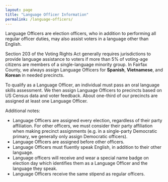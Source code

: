 ```yaml
---
layout: page
title: "Language Officer Information"
permalink: /language-officers/
---
```


Language Officers are election officers, who in addition to performing all regular officer duties, may also assist voters in a language other than English.

Section 203 of the Voting Rights Act generally requires jurisdictions to provide language assistance to voters if more than 5% of voting-age citizens are members of a single-language minority group. In Fairfax County, we always assign Language Officers for **Spanish**, **Vietnamese**, and **Korean** in needed precincts.

To qualify as a Language Officer, an individual must pass an oral language skills assessment. We then assign Language Officers to precincts based on US Census data and voter feedback. About one-third of our precincts are assigned at least one Language Officer.

Additional notes:

* Language Officers are assigned every election, regardless of their party affiliation. For other officers, we must consider their party affiliation when making precinct assignments (e.g. in a single-party Democratic primary, we generally only assign Democratic officers).
* Language Officers are assigned before other officers.
* Language Officers must fluently speak English, in addition to their other language.
* Language officers will receive and wear a special name badge on election day which identifies them as a Language Officer and the language they speak.
* Language Officers receive the same stipend as regular officers.
